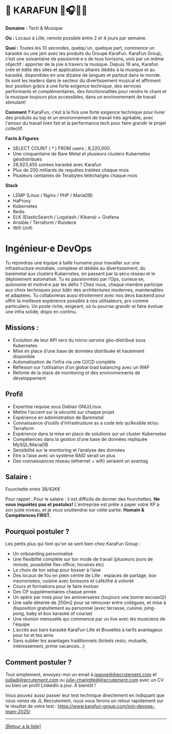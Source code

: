 # 🎤 KARAFUN 🎤🎧🎶🎸

**Domaine :** Tech & Musique

**Où :** Locaux à Lille, remote possible entre 2 et 4 jours par semaine.

**Quoi :**  Toutes les 10 secondes, quelqu'un, quelque part, commence un karaoké ou une jam avec les produits du Groupe KaraFun.
KaraFun Group, c’est une soixantaine de passionné·e·s de tous horizons, unis par un même objectif : apporter de la joie à travers la musique.
Depuis 19 ans, Karafun crée et édite des sites et applications phares dédiés à la musique et au karaoké, disponibles en une dizaine de langues et partout dans le monde.
Ils sont les leaders dans le secteur du divertissement musical et affirment leur position grâce à une forte exigence technique, des services performants et complémentaires, des fonctionnalités pour rendre le chant et la musique toujours plus accessibles, dans un environnement de travail stimulant!

**Comment ?**
KaraFun, c’est à la fois une forte exigence technique pour livrer des produits au top et un environnement de travail très agréable, avec l'amour du travail bien fait et la performance tech pour faire grandir le projet collectif.

**Facts & Figures**

* SELECT COUNT ( * ) FROM users ; 8,220,000.
* Une cinquantaine de Bare Metal et plusieurs clusters Kubernetes géodistribués
* 28,923,455 soirées karaoké avec Karafun
* Plus de 200 milliards de requêtes traitées chaque mois
* Plusieurs centaines de Terabytes téléchargés chaque mois


**Stack**

* LEMP (Linux / Nginx / PHP / MariaDB)
* HaProxy
* Kubernetes
* Redis
* ELK (ElasticSearch / Logstash / Kibana) + Grafana
* Ansible / Terraform / Rundeck
* Wifi Unifi


# Ingénieur·e DevOps 

Tu rejoindras une équipe à taille humaine pour travailler sur une infrastructure mondiale, complexe et dédiée au divertissement, du baremetal aux clusters Kubernetes, en passant par la sécu réseau et le déploiement automatisé.
Tu es passionné(e) par l’Ops, curieux·se, autonome et motivé·e par les défis ? Chez nous, chaque membre participe aux choix techniques pour bâtir des architectures modernes, maintenables et adaptées.
Tu collaboreras aussi étroitement avec nos devs backend pour offrir la meilleure expérience possible à nos utilisateurs, pro comme particuliers.
Un poste riche, exigeant, où tu pourras grandir et faire évoluer une infra solide, dispo en continu.


## Missions :

* Evolution de leur API vers du micro-service géo-distribué sous Kubernetes
* Mise en place d’une base de données distribuée et hautement disponible
* Automatisation de l’infra via une CI/CD complète
* Réflexion sur l’utilisation d’un global load balancing avec un WAF
* Refonte de la stack de monitoring et des environnements de développement

## Profil 

* Expertise requise sous Debian GNU/Linux
* Mettre l'accent sur la sécurité sur chaque projet
* Expérience en administration de Baremetal
* Connaissance d’outils d’infrastrusture as a code tels qu’Ansible et/ou Terraform
* Expérience dans la mise en place de solutions sur un cluster Kubernetes
* Compétences dans la gestion d’une base de données répliquée MySQL/MariaDB
* Sensibilité sur le monitoring et l’analyse des données
* Etre à l’aise avec un système RAID serait un plus
* Des connaissances réseau (ethernet + wifi) seraient un avantag

## Salaire :

Fourchette entre 38/42K€

Pour rappel : Pour le salaire : il est difficile de donner des fourchettes. **Ne vous inquiétez pas et postulez!** L'entreprise est prête à payer votre XP à son juste niveau, et je vous soutiendrai sur cette partie. **Humain & Compétences FIRST.**

## Pourquoi postuler ?

Les petits plus qui font qu'on se sent bien chez KaraFun Group :

* Un onboarding personnalisé
* Une flexibilité complète sur ton mode de travail (plusieurs jours de remote, possibilité flex-office, horaires etc)
* Le choix de ton setup pour bosser à l’aise
* Des locaux de fou en plein centre de Lille : espaces de partage, box insonorisées, cuisine avec boissons et café/thé à volonté
* Cours et formations pour te faire évoluer
* Des CP supplémentaires chaque année
* Un apéro par mois pour les anniversaires (toujours une bonne excuse😉)
* Une salle détente de 250m2 pour se retrouver entre collègues, et mise à disposition gratuitement au personnel (avec terrasse, cuisine, ping-pong, baby et box karaoké of course)
* Une réunion mensuelle qui commence par un live avec les musiciens de l'équipe
* L’accès aux bars karaoké KaraFun Lille et Bruxelles à tarifs avantageux pour toi et tes amis
* Sans oublier les avantages traditionnels (tickets resto, mutuelle, intéressement, prime vacances...)


## Comment postuler ?

Tout simplement, envoyez-moi un email à jeanne@jlrecrutement.com et jodia@jlrecrutement.com ou julie-charlotte@jlrecrutement.com avec un CV ou bien un profil LinkedIn à jour. À bientôt !

Vous pouvez aussi passer leur test technique directement en indiquant que vous venez de JL Recrutement, nous vous ferons un retour rapidement sur le résultat de votre test : https://www.karafun-group.com/join-devops-team-2025/

----

<a href="https://github.com/jlondiche/job-board-php/blob/master/README.md">[Retour a la liste]</a>
